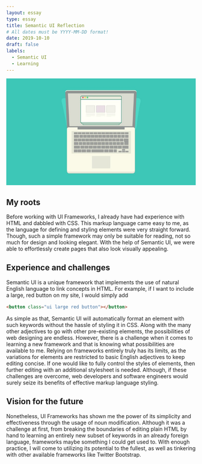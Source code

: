```yaml
---
layout: essay
type: essay
title: Semantic UI Reflection
# All dates must be YYYY-MM-DD format!
date: 2019-10-10
draft: false
labels:
  - Semantic UI
  - Learning
---
```


<img src="../images/semantic-ui-laptop.jpg">

## My roots
Before working with UI Frameworks, I already have had experience with HTML and dabbled with CSS. This markup language came easy to me, as the language for defining and styling elements were very straight forward. Though, such a simple framework may only be suitable for reading, not so much for design and looking elegant. With the help of Semantic UI, we were able to effortlessly create pages that also look visually appealing.

## Experience and challenges
Semantic UI is a unique framework that implements the use of natural English language to link concepts in HTML. For example, if I want to include a large, red button on my site, I would simply add 
```html
<button class="ui large red button"></button>
``` 
As simple as that, Semantic UI will automatically format an element with such keywords without the hassle of styling it in CSS. Along with the many other adjectives to go with other pre-existing elements, the possibilities of web designing are endless. However, there is a challenge when it comes to learning a new framework and that is knowing what possibilities are available to me. Relying on frameworks entirely truly has its limits, as the variations for elements are restricted to basic English adjectives to keep editing concise. If one would like to fully control the styles of elements, then further editing with an additional stylesheet is needed. Although, if these challenges are overcome, web developers and software engineers would surely seize its benefits of effective markup language styling.

## Vision for the future
Nonetheless, UI Frameworks has shown me the power of its simplicity and effectiveness through the usage of noun modification. Although it was a challenge at first, from breaking the boundaries of editing plain HTML by hand to learning an entirely new subset of keywords in an already foreign language, frameworks maybe something I could get used to. With enough practice, I will come to utilizing its potential to the fullest, as well as tinkering with other available frameworks like Twitter Bootstrap. 
